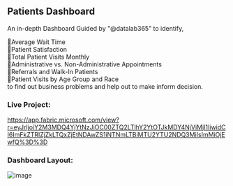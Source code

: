 ## Patients Dashboard

An in-depth Dashboard Guided by "@datalab365" to identify,

​🎯Average Wait Time <br>
🎯Patient Satisfaction <br>
🎯Total Patient Visits Monthly <br>
🎯Administrative vs. Non-Administrative Appointments <br>
🎯Referrals and Walk-In Patients <br>
🎯Patient Visits by Age Group and Race <br>
to find out business problems and help out to make inform decision.

### Live Project:
https://app.fabric.microsoft.com/view?r=eyJrIjoiY2M3MDQ4YjYtNzJiOC00ZTQ2LTlhY2YtOTJkMDY4NjViMjI1IiwidCI6ImFkZTRlZjZkLTQxZjEtNDAwZS1iNTNmLTBiMTU2YTU2NDQ3MiIsImMiOjEwfQ%3D%3D

### Dashboard Layout:
![image](https://github.com/user-attachments/assets/62415bad-0bf0-4e14-adeb-add5a2a5ca1a)
